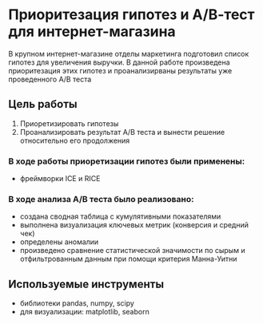 # Приоритезация гипотез и А/В-тест для интернет-магазина
В крупном интернет-магазине отделы маркетинга подготовил список гипотез для увеличения выручки. В данной работе произведена приоритезация этих гипотез и проанализирваны результаты уже проведенного А/В теста

## Цель работы
1. Приоретизировать гипотезы
2. Проанализировать результат А/В теста и вынести решение относительно его продолжения

### В ходе работы приоретизации гипотез были применены: 
- фреймворки ICE и RICE
### В ходе анализа А/В теста было реализовано: 
- создана сводная таблица с кумулятивными показателями
- выполнена визуализация ключевых метрик (конверсия  и средний чек)
- определены аномалии
- произведено сравнение статистической значимости по сырым и отфильтрованным данным при помощи критерия Манна-Уитни 

## Используемые инструменты 
- библиотеки pandas, numpy, scipy
- для визуализации: matplotlib, seaborn 
